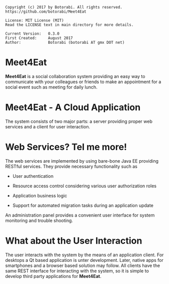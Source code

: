     Copyright (c) 2017 by Botorabi. All rights reserved.
    https://github.com/botorabi/Meet4Eat

    License: MIT License (MIT)
    Read the LICENSE text in main directory for more details.

    Current Version:   0.3.0
    First Created:     August 2017
    Author:            Botorabi (botorabi AT gmx DOT net)


# Meet4Eat

**Meet4Eat** is a social collaboration system providing an easy way to communicate with your colleagues or friends to make an appointment for a social event such as meeting for daily lunch.


# Meet4Eat - A Cloud Application

The system consists of two major parts: a server providing proper web services and a client for user interaction.


# Web Services? Tel me more!

The web services are implemented by using bare-bone Java EE providing RESTful services. They provide necessary functionality such as

 - User authentication
 
 - Resource access control considering various user authorization roles
 
 - Application business logic
 
 - Support for automated migration tasks during an application update

 
An administration panel provides a convenient user interface for system monitoring and trouble shooting.


# What about the User Interaction

The user interacts with the system by the means of an application client. For desktops a Qt based application is unter development. Later, native apps for smartphones and a browser based solution may follow.
All clients have the same REST interface for interacting with the system, so it is simple to develop third party applications for **Meet4Eat**.
